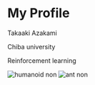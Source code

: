 # My Profile

Takaaki Azakami

Chiba university

Reinforcement learning

![humanoid non](https://user-images.githubusercontent.com/109128805/216739258-ce5f4c79-b70d-4ddf-b886-5026940916c9.gif)
![ant non](https://user-images.githubusercontent.com/109128805/216739370-09653266-a88d-43c1-9852-de7bd89b9435.gif)



